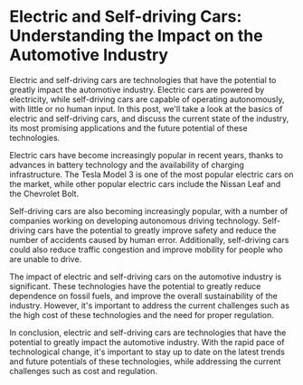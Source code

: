 # Electric and Self-driving Cars: Understanding the Impact on the Automotive Industry

Electric and self-driving cars are technologies that have the potential to greatly impact the automotive industry. Electric cars are powered by electricity, while self-driving cars are capable of operating autonomously, with little or no human input. In this post, we'll take a look at the basics of electric and self-driving cars, and discuss the current state of the industry, its most promising applications and the future potential of these technologies.

Electric cars have become increasingly popular in recent years, thanks to advances in battery technology and the availability of charging infrastructure. The Tesla Model 3 is one of the most popular electric cars on the market, while other popular electric cars include the Nissan Leaf and the Chevrolet Bolt.

Self-driving cars are also becoming increasingly popular, with a number of companies working on developing autonomous driving technology. Self-driving cars have the potential to greatly improve safety and reduce the number of accidents caused by human error. Additionally, self-driving cars could also reduce traffic congestion and improve mobility for people who are unable to drive.

The impact of electric and self-driving cars on the automotive industry is significant. These technologies have the potential to greatly reduce dependence on fossil fuels, and improve the overall sustainability of the industry. However, it's important to address the current challenges such as the high cost of these technologies and the need for proper regulation.

In conclusion, electric and self-driving cars are technologies that have the potential to greatly impact the automotive industry. With the rapid pace of technological change, it's important to stay up to date on the latest trends and future potentials of these technologies, while addressing the current challenges such as cost and regulation.
